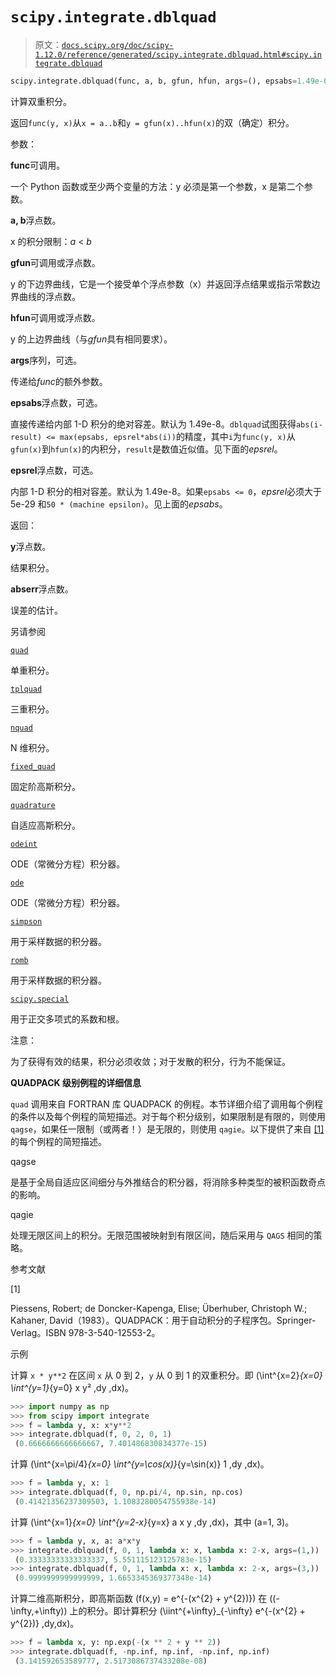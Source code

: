 # `scipy.integrate.dblquad`

> 原文：[`docs.scipy.org/doc/scipy-1.12.0/reference/generated/scipy.integrate.dblquad.html#scipy.integrate.dblquad`](https://docs.scipy.org/doc/scipy-1.12.0/reference/generated/scipy.integrate.dblquad.html#scipy.integrate.dblquad)

```py
scipy.integrate.dblquad(func, a, b, gfun, hfun, args=(), epsabs=1.49e-08, epsrel=1.49e-08)
```

计算双重积分。

返回`func(y, x)`从`x = a..b`和`y = gfun(x)..hfun(x)`的双（确定）积分。

参数：

**func**可调用。

一个 Python 函数或至少两个变量的方法：y 必须是第一个参数，x 是第二个参数。

**a, b**浮点数。

x 的积分限制：*a* < *b*

**gfun**可调用或浮点数。

y 的下边界曲线，它是一个接受单个浮点参数（x）并返回浮点结果或指示常数边界曲线的浮点数。

**hfun**可调用或浮点数。

y 的上边界曲线（与*gfun*具有相同要求）。

**args**序列，可选。

传递给*func*的额外参数。

**epsabs**浮点数，可选。

直接传递给内部 1-D 积分的绝对容差。默认为 1.49e-8。`dblquad`试图获得`abs(i-result) <= max(epsabs, epsrel*abs(i))`的精度，其中`i`为`func(y, x)`从`gfun(x)`到`hfun(x)`的内积分，`result`是数值近似值。见下面的*epsrel*。

**epsrel**浮点数，可选。

内部 1-D 积分的相对容差。默认为 1.49e-8。如果`epsabs <= 0`，*epsrel*必须大于 5e-29 和`50 * (machine epsilon)`。见上面的*epsabs*。

返回：

**y**浮点数。

结果积分。

**abserr**浮点数。

误差的估计。

另请参阅

[`quad`](https://docs.scipy.org/doc/scipy-1.12.0/reference/generated/scipy.integrate.quad.html#scipy.integrate.quad "scipy.integrate.quad")

单重积分。

[`tplquad`](https://docs.scipy.org/doc/scipy-1.12.0/reference/generated/scipy.integrate.tplquad.html#scipy.integrate.tplquad "scipy.integrate.tplquad")

三重积分。

[`nquad`](https://docs.scipy.org/doc/scipy-1.12.0/reference/generated/scipy.integrate.nquad.html#scipy.integrate.nquad "scipy.integrate.nquad")

N 维积分。

[`fixed_quad`](https://docs.scipy.org/doc/scipy-1.12.0/reference/generated/scipy.integrate.fixed_quad.html#scipy.integrate.fixed_quad "scipy.integrate.fixed_quad")

固定阶高斯积分。

[`quadrature`](https://docs.scipy.org/doc/scipy-1.12.0/reference/generated/scipy.integrate.quadrature.html#scipy.integrate.quadrature "scipy.integrate.quadrature")

自适应高斯积分。

[`odeint`](https://docs.scipy.org/doc/scipy-1.12.0/reference/generated/scipy.integrate.odeint.html#scipy.integrate.odeint "scipy.integrate.odeint")

ODE（常微分方程）积分器。

[`ode`](https://docs.scipy.org/doc/scipy-1.12.0/reference/generated/scipy.integrate.ode.html#scipy.integrate.ode "scipy.integrate.ode")

ODE（常微分方程）积分器。

[`simpson`](https://docs.scipy.org/doc/scipy-1.12.0/reference/generated/scipy.integrate.simpson.html#scipy.integrate.simpson "scipy.integrate.simpson")

用于采样数据的积分器。

[`romb`](https://docs.scipy.org/doc/scipy-1.12.0/reference/generated/scipy.integrate.romb.html#scipy.integrate.romb "scipy.integrate.romb")

用于采样数据的积分器。

[`scipy.special`](https://docs.scipy.org/doc/scipy-1.12.0/reference/special.html#module-scipy.special "scipy.special")

用于正交多项式的系数和根。

注意：

为了获得有效的结果，积分必须收敛；对于发散的积分，行为不能保证。

**QUADPACK 级别例程的详细信息**

`quad` 调用来自 FORTRAN 库 QUADPACK 的例程。本节详细介绍了调用每个例程的条件以及每个例程的简短描述。对于每个积分级别，如果限制是有限的，则使用 `qagse`，如果任一限制（或两者！）是无限的，则使用 `qagie`。以下提供了来自 [[1]](#rce0052b3f8ed-1) 的每个例程的简短描述。

qagse

是基于全局自适应区间细分与外推结合的积分器，将消除多种类型的被积函数奇点的影响。

qagie

处理无限区间上的积分。无限范围被映射到有限区间，随后采用与 `QAGS` 相同的策略。

参考文献

[1]

Piessens, Robert; de Doncker-Kapenga, Elise; Überhuber, Christoph W.; Kahaner, David（1983）。QUADPACK：用于自动积分的子程序包。Springer-Verlag。ISBN 978-3-540-12553-2。

示例

计算 `x * y**2` 在区间 `x` 从 0 到 2，`y` 从 0 到 1 的双重积分。即 \(\int^{x=2}_{x=0} \int^{y=1}_{y=0} x y² \,dy \,dx\)。

```py
>>> import numpy as np
>>> from scipy import integrate
>>> f = lambda y, x: x*y**2
>>> integrate.dblquad(f, 0, 2, 0, 1)
 (0.6666666666666667, 7.401486830834377e-15) 
```

计算 \(\int^{x=\pi/4}_{x=0} \int^{y=\cos(x)}_{y=\sin(x)} 1 \,dy \,dx\)。

```py
>>> f = lambda y, x: 1
>>> integrate.dblquad(f, 0, np.pi/4, np.sin, np.cos)
 (0.41421356237309503, 1.1083280054755938e-14) 
```

计算 \(\int^{x=1}_{x=0} \int^{y=2-x}_{y=x} a x y \,dy \,dx\)，其中 \(a=1, 3\)。

```py
>>> f = lambda y, x, a: a*x*y
>>> integrate.dblquad(f, 0, 1, lambda x: x, lambda x: 2-x, args=(1,))
 (0.33333333333333337, 5.551115123125783e-15)
>>> integrate.dblquad(f, 0, 1, lambda x: x, lambda x: 2-x, args=(3,))
 (0.9999999999999999, 1.6653345369377348e-14) 
```

计算二维高斯积分，即高斯函数 \(f(x,y) = e^{-(x^{2} + y^{2})}\) 在 \((-\infty,+\infty)\) 上的积分。即计算积分 \(\iint^{+\infty}_{-\infty} e^{-(x^{2} + y^{2})} \,dy\,dx\)。

```py
>>> f = lambda x, y: np.exp(-(x ** 2 + y ** 2))
>>> integrate.dblquad(f, -np.inf, np.inf, -np.inf, np.inf)
 (3.141592653589777, 2.5173086737433208e-08) 
```
